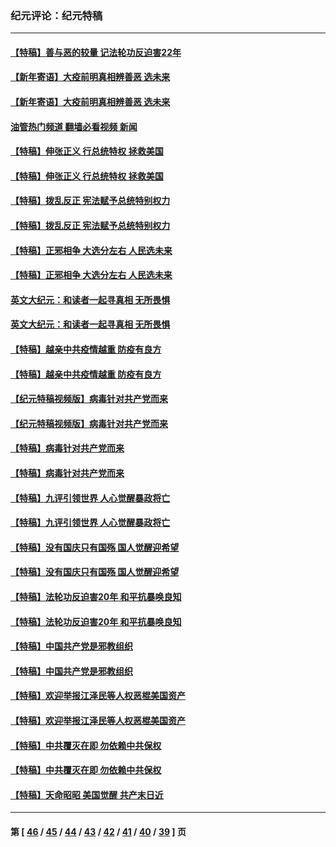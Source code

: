 ### 纪元评论：纪元特稿
---
#### [【特稿】善与恶的较量 记法轮功反迫害22年](../../pages/nsc424/n13086597.md?09250330) 
#### [【新年寄语】大疫前明真相辨善恶 选未来](../../pages/nsc424/n12660855.md?09250330) 
#### [【新年寄语】大疫前明真相辨善恶 选未来](../../pages/nsc424/n12660855.md?09250330) 
#### [油管热门频道 翻墙必看视频 新闻](ok?09250330)
#### [【特稿】伸张正义 行总统特权 拯救美国](../../pages/nsc424/n12616806.md?09250330) 
#### [【特稿】伸张正义 行总统特权 拯救美国](../../pages/nsc424/n12616806.md?09250330) 
#### [【特稿】拨乱反正 宪法赋予总统特别权力](../../pages/nsc424/n12598306.md?09250330) 
#### [【特稿】拨乱反正 宪法赋予总统特别权力](../../pages/nsc424/n12598306.md?09250330) 
#### [【特稿】正邪相争 大选分左右 人民选未来](../../pages/nsc424/n12545208.md?09250330) 
#### [【特稿】正邪相争 大选分左右 人民选未来](../../pages/nsc424/n12545208.md?09250330) 
#### [英文大纪元：和读者一起寻真相 无所畏惧](../../pages/nsc424/n12542027.md?09250330) 
#### [英文大纪元：和读者一起寻真相 无所畏惧](../../pages/nsc424/n12542027.md?09250330) 
#### [【特稿】越亲中共疫情越重 防疫有良方](../../pages/nsc424/n12042989.md?09250330) 
#### [【特稿】越亲中共疫情越重 防疫有良方](../../pages/nsc424/n12042989.md?09250330) 
#### [【纪元特稿视频版】病毒针对共产党而来](../../pages/nsc424/n11977328.md?09250330) 
#### [【纪元特稿视频版】病毒针对共产党而来](../../pages/nsc424/n11977328.md?09250330) 
#### [【特稿】病毒针对共产党而来](../../pages/nsc424/n11928818.md?09250330) 
#### [【特稿】病毒针对共产党而来](../../pages/nsc424/n11928818.md?09250330) 
#### [【特稿】九评引领世界 人心觉醒暴政将亡](../../pages/nsc424/n11660496.md?09250330) 
#### [【特稿】九评引领世界 人心觉醒暴政将亡](../../pages/nsc424/n11660496.md?09250330) 
#### [【特稿】没有国庆只有国殇 国人觉醒迎希望](../../pages/nsc424/n11549354.md?09250330) 
#### [【特稿】没有国庆只有国殇 国人觉醒迎希望](../../pages/nsc424/n11549354.md?09250330) 
#### [【特稿】法轮功反迫害20年 和平抗暴唤良知](../../pages/nsc424/n11389135.md?09250330) 
#### [【特稿】法轮功反迫害20年 和平抗暴唤良知](../../pages/nsc424/n11389135.md?09250330) 
#### [【特稿】中国共产党是邪教组织](../../pages/nsc424/n11355551.md?09250330) 
#### [【特稿】中国共产党是邪教组织](../../pages/nsc424/n11355551.md?09250330) 
#### [【特稿】欢迎举报江泽民等人权恶棍美国资产](../../pages/nsc424/n11303040.md?09250330) 
#### [【特稿】欢迎举报江泽民等人权恶棍美国资产](../../pages/nsc424/n11303040.md?09250330) 
#### [【特稿】中共覆灭在即 勿依赖中共保权](../../pages/nsc424/n11278510.md?09250330) 
#### [【特稿】中共覆灭在即 勿依赖中共保权](../../pages/nsc424/n11278510.md?09250330) 
#### [【特稿】天命昭昭 美国觉醒 共产末日近](../../pages/nsc424/n11150259.md?09250330) 

---
#### 第 [ [46](./46.md?09250330) / [45](./45.md?09250330) / [44](./44.md?09250330) / [43](./43.md?09250330) / [42](./42.md?09250330) / [41](./41.md?09250330) / [40](./40.md?09250330) / [39](./39.md?09250330) ] 页

